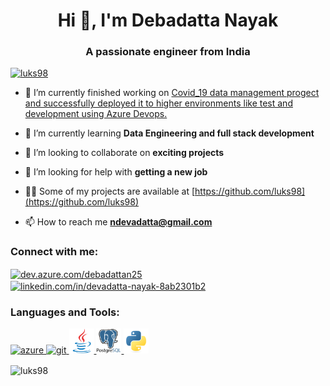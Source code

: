 <h1 align="center">Hi 👋, I'm Debadatta Nayak</h1>
<h3 align="center">A passionate engineer from India</h3>

<p align="left"> <a href="https://github.com/ryo-ma/github-profile-trophy"><img src="https://github-profile-trophy.vercel.app/?username=luks98" alt="luks98" /></a> </p>

- 🔭 I’m currently finished working on [Covid_19 data management progect and successfully deployed it to higher environments like test and development using Azure Devops.](https://dev.azure.com/debadattan25/COVID-19%20Data%20Factory%20Deployment%20to%20%20higher%20environments)

- 🌱 I’m currently learning **Data Engineering and full stack development**

- 👯 I’m looking to collaborate on **exciting projects**

- 🤝 I’m looking for help with **getting a new job**

- 👨‍💻 Some of my projects are available at [https://github.com/luks98](https://github.com/luks98)

- 📫 How to reach me **ndevadatta@gmail.com**

<h3 align="left">Connect with me:</h3>
<p align="left">
<a href="https://dev.to/dev.azure.com/debadattan25" target="blank"><img align="center" src="https://raw.githubusercontent.com/rahuldkjain/github-profile-readme-generator/master/src/images/icons/Social/devto.svg" alt="dev.azure.com/debadattan25" height="30" width="40" /></a>
<a href="https://linkedin.com/in/linkedin.com/in/devadatta-nayak-8ab2301b2" target="blank"><img align="center" src="https://raw.githubusercontent.com/rahuldkjain/github-profile-readme-generator/master/src/images/icons/Social/linked-in-alt.svg" alt="linkedin.com/in/devadatta-nayak-8ab2301b2" height="30" width="40" /></a>
</p>

<h3 align="left">Languages and Tools:</h3>
<p align="left"> <a href="https://azure.microsoft.com/en-in/" target="_blank" rel="noreferrer"> <img src="https://www.vectorlogo.zone/logos/microsoft_azure/microsoft_azure-icon.svg" alt="azure" width="40" height="40"/> </a> <a href="https://git-scm.com/" target="_blank" rel="noreferrer"> <img src="https://www.vectorlogo.zone/logos/git-scm/git-scm-icon.svg" alt="git" width="40" height="40"/> </a> <a href="https://www.java.com" target="_blank" rel="noreferrer"> <img src="https://raw.githubusercontent.com/devicons/devicon/master/icons/java/java-original.svg" alt="java" width="40" height="40"/> </a> <a href="https://www.postgresql.org" target="_blank" rel="noreferrer"> <img src="https://raw.githubusercontent.com/devicons/devicon/master/icons/postgresql/postgresql-original-wordmark.svg" alt="postgresql" width="40" height="40"/> </a> <a href="https://www.python.org" target="_blank" rel="noreferrer"> <img src="https://raw.githubusercontent.com/devicons/devicon/master/icons/python/python-original.svg" alt="python" width="40" height="40"/> </a> </p>

<p><img align="center" src="https://github-readme-stats.vercel.app/api/top-langs?username=luks98&show_icons=true&locale=en&layout=compact" alt="luks98" /></p>
